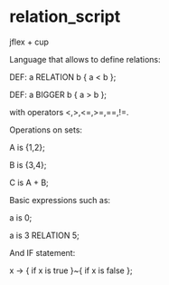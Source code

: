 # relation_script
jflex + cup

Language that allows to define relations:

DEF: a RELATION b { a < b };

DEF: a BIGGER b { a > b };


with operators <,>,<=,>=,==,!=.

Operations on sets:

A is {1,2};

B is {3,4};

C is A + B;


Basic expressions such as:

a is 0;

a is 3 RELATION 5;


And IF statement:

x -> { if x is true }~{ if x is false };

